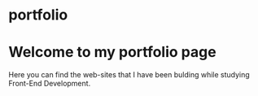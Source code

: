 # portfolio

# Welcome to my portfolio page

Here you can find the web-sites that I have been bulding while studying Front-End Development.
